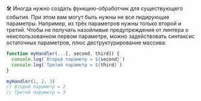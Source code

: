 🛠 Иногда нужно создать функцию-обработчик для существующего события. При этом вам могут быть нужны не все лидирующие параметры. Например, из трёх параметров нужны только второй и третий. Чтобы не получать назойливые предупреждения от линтера о неиспользованном первом параметре, можно задействовать синтаксис остаточных параметров, плюс деструктурирование массива:

```js
function myHandler(...[, second, third]) {
  console.log(`Второй параметр = ${second}`)
  console.log(`Третий параметр = ${third}`)
}

myHandler(1, 2, 3)
// Второй параметр = 2
// Третий параметр = 3
```
